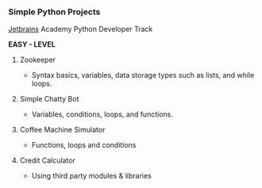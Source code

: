 ### Simple Python Projects 

[Jetbrains](https://hi.hyperskill.org) Academy Python Developer Track

**EASY - LEVEL**

1. Zookeeper

    - Syntax basics, variables, data storage types such as lists, and while loops.

1. Simple Chatty Bot

    - Variables, conditions, loops, and functions.

1. Coffee Machine Simulator

    - Functions,  loops and conditions

1. Credit Calculator

    - Using third party modules & libraries

    

     
